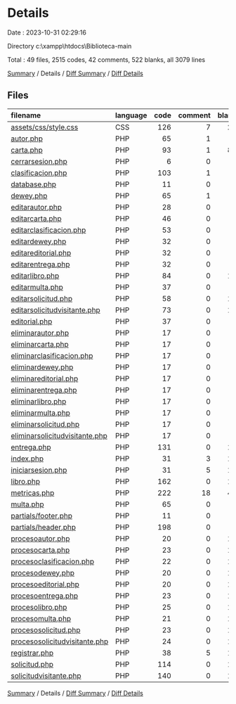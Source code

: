 # Details

Date : 2023-10-31 02:29:16

Directory c:\\xampp\\htdocs\\Biblioteca-main

Total : 49 files,  2515 codes, 42 comments, 522 blanks, all 3079 lines

[Summary](results.md) / Details / [Diff Summary](diff.md) / [Diff Details](diff-details.md)

## Files
| filename | language | code | comment | blank | total |
| :--- | :--- | ---: | ---: | ---: | ---: |
| [assets/css/style.css](/assets/css/style.css) | CSS | 126 | 7 | 27 | 160 |
| [autor.php](/autor.php) | PHP | 65 | 1 | 8 | 74 |
| [carta.php](/carta.php) | PHP | 93 | 1 | 80 | 174 |
| [cerrarsesion.php](/cerrarsesion.php) | PHP | 6 | 0 | 3 | 9 |
| [clasificacion.php](/clasificacion.php) | PHP | 103 | 1 | 0 | 104 |
| [database.php](/database.php) | PHP | 11 | 0 | 3 | 14 |
| [dewey.php](/dewey.php) | PHP | 65 | 1 | 8 | 74 |
| [editarautor.php](/editarautor.php) | PHP | 28 | 0 | 7 | 35 |
| [editarcarta.php](/editarcarta.php) | PHP | 46 | 0 | 7 | 53 |
| [editarclasificacion.php](/editarclasificacion.php) | PHP | 53 | 0 | 9 | 62 |
| [editardewey.php](/editardewey.php) | PHP | 32 | 0 | 7 | 39 |
| [editareditorial.php](/editareditorial.php) | PHP | 32 | 0 | 7 | 39 |
| [editarentrega.php](/editarentrega.php) | PHP | 32 | 0 | 7 | 39 |
| [editarlibro.php](/editarlibro.php) | PHP | 84 | 0 | 12 | 96 |
| [editarmulta.php](/editarmulta.php) | PHP | 37 | 0 | 7 | 44 |
| [editarsolicitud.php](/editarsolicitud.php) | PHP | 58 | 0 | 11 | 69 |
| [editarsolicitudvisitante.php](/editarsolicitudvisitante.php) | PHP | 73 | 0 | 12 | 85 |
| [editorial.php](/editorial.php) | PHP | 37 | 0 | 7 | 44 |
| [eliminarautor.php](/eliminarautor.php) | PHP | 17 | 0 | 5 | 22 |
| [eliminarcarta.php](/eliminarcarta.php) | PHP | 17 | 0 | 5 | 22 |
| [eliminarclasificacion.php](/eliminarclasificacion.php) | PHP | 17 | 0 | 5 | 22 |
| [eliminardewey.php](/eliminardewey.php) | PHP | 17 | 0 | 5 | 22 |
| [eliminareditorial.php](/eliminareditorial.php) | PHP | 17 | 0 | 5 | 22 |
| [eliminarentrega.php](/eliminarentrega.php) | PHP | 17 | 0 | 5 | 22 |
| [eliminarlibro.php](/eliminarlibro.php) | PHP | 17 | 0 | 5 | 22 |
| [eliminarmulta.php](/eliminarmulta.php) | PHP | 17 | 0 | 5 | 22 |
| [eliminarsolicitud.php](/eliminarsolicitud.php) | PHP | 17 | 0 | 5 | 22 |
| [eliminarsolicitudvisitante.php](/eliminarsolicitudvisitante.php) | PHP | 17 | 0 | 5 | 22 |
| [entrega.php](/entrega.php) | PHP | 131 | 0 | 16 | 147 |
| [index.php](/index.php) | PHP | 31 | 3 | 10 | 44 |
| [iniciarsesion.php](/iniciarsesion.php) | PHP | 31 | 5 | 12 | 48 |
| [libro.php](/libro.php) | PHP | 162 | 0 | 17 | 179 |
| [metricas.php](/metricas.php) | PHP | 222 | 18 | 40 | 280 |
| [multa.php](/multa.php) | PHP | 65 | 0 | 9 | 74 |
| [partials/footer.php](/partials/footer.php) | PHP | 11 | 0 | 0 | 11 |
| [partials/header.php](/partials/header.php) | PHP | 198 | 0 | 5 | 203 |
| [procesoautor.php](/procesoautor.php) | PHP | 20 | 0 | 10 | 30 |
| [procesocarta.php](/procesocarta.php) | PHP | 23 | 0 | 10 | 33 |
| [procesoclasificacion.php](/procesoclasificacion.php) | PHP | 22 | 0 | 10 | 32 |
| [procesodewey.php](/procesodewey.php) | PHP | 20 | 0 | 10 | 30 |
| [procesoeditorial.php](/procesoeditorial.php) | PHP | 20 | 0 | 10 | 30 |
| [procesoentrega.php](/procesoentrega.php) | PHP | 23 | 0 | 10 | 33 |
| [procesolibro.php](/procesolibro.php) | PHP | 25 | 0 | 10 | 35 |
| [procesomulta.php](/procesomulta.php) | PHP | 21 | 0 | 10 | 31 |
| [procesosolicitud.php](/procesosolicitud.php) | PHP | 23 | 0 | 10 | 33 |
| [procesosolicitudvisitante.php](/procesosolicitudvisitante.php) | PHP | 24 | 0 | 10 | 34 |
| [registrar.php](/registrar.php) | PHP | 38 | 5 | 11 | 54 |
| [solicitud.php](/solicitud.php) | PHP | 114 | 0 | 14 | 128 |
| [solicitudvisitante.php](/solicitudvisitante.php) | PHP | 140 | 0 | 16 | 156 |

[Summary](results.md) / Details / [Diff Summary](diff.md) / [Diff Details](diff-details.md)